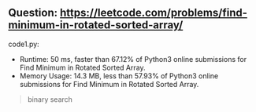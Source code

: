 ## Question: https://leetcode.com/problems/find-minimum-in-rotated-sorted-array/

code1.py:
* Runtime: 50 ms, faster than 67.12% of Python3 online submissions for Find Minimum in Rotated Sorted Array.
* Memory Usage: 14.3 MB, less than 57.93% of Python3 online submissions for Find Minimum in Rotated Sorted Array.
> binary search